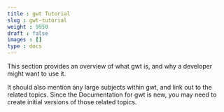 ```yaml
---
title : gwt Tutorial
slug : gwt-tutorial
weight : 9950
draft : false
images : []
type : docs
---
```


This section provides an overview of what gwt is, and why a developer might want to use it.

It should also mention any large subjects within gwt, and link out to the related topics.  Since the Documentation for gwt is new, you may need to create initial versions of those related topics.

